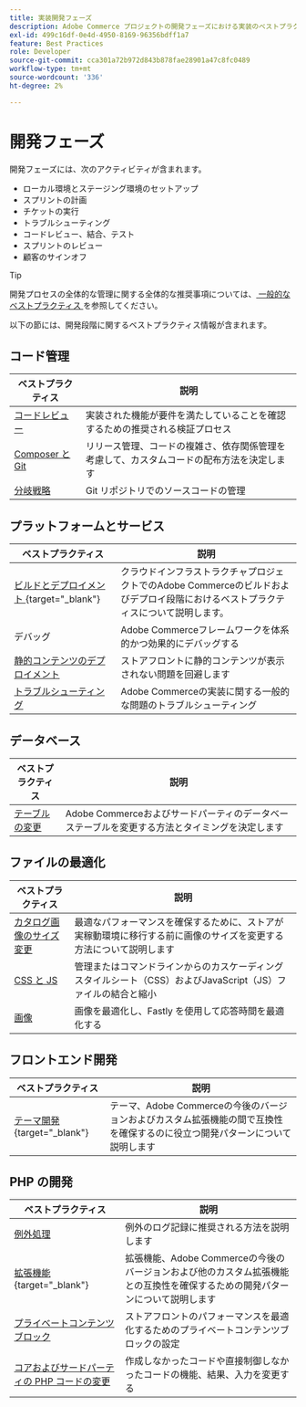 ```yaml
---
title: 実装開発フェーズ
description: Adobe Commerce プロジェクトの開発フェーズにおける実装のベストプラクティスについて説明します。
exl-id: 499c16df-0e4d-4950-8169-96356bdff1a7
feature: Best Practices
role: Developer
source-git-commit: cca301a72b972d843b878fae28901a47c8fc0489
workflow-type: tm+mt
source-wordcount: '336'
ht-degree: 2%

---
```



# 開発フェーズ

開発フェーズには、次のアクティビティが含まれます。

- ローカル環境とステージング環境のセットアップ
- スプリントの計画
- チケットの実行
- トラブルシューティング
- コードレビュー、結合、テスト
- スプリントのレビュー
- 顧客のサインオフ

>[!TIP]
>
>開発プロセスの全体的な管理に関する全体的な推奨事項については、[ 一般的なベストプラクティス ](general.md) を参照してください。

以下の節には、開発段階に関するベストプラクティス情報が含まれます。

## コード管理

| ベストプラクティス | 説明 |
|-----------------------------------------------------------------|--------------------------------------------------------------------------------------------------------------------------------------|
| [ コードレビュー ](code-review.md) | 実装された機能が要件を満たしていることを確認するための推奨される検証プロセス |
| [Composer と Git](code-management.md) | リリース管理、コードの複雑さ、依存関係管理を考慮して、カスタムコードの配布方法を決定します |
| [ 分岐戦略 ](git-branching.md) | Git リポジトリでのソースコードの管理 |

## プラットフォームとサービス

| ベストプラクティス | 説明 |
|--------------------------------------------------------------------------------------------------------------------------------------------------------|-------------------------------------------------------------------------------------------------------------|
| [ ビルドとデプロイメント ](https://experienceleague.adobe.com/docs/commerce-cloud-service/user-guide/develop/deploy/best-practices.html?lang=ja){target="_blank"} | クラウドインフラストラクチャプロジェクトでのAdobe Commerceのビルドおよびデプロイ段階におけるベストプラクティスについて説明します。 |
| デバッグ | Adobe Commerceフレームワークを体系的かつ効果的にデバッグする |
| [ 静的コンテンツのデプロイメント ](static-content-deployment.md) | ストアフロントに静的コンテンツが表示されない問題を回避します |
| [ トラブルシューティング ](troubleshooting.md) | Adobe Commerceの実装に関する一般的な問題のトラブルシューティング |

## データベース

| ベストプラクティス | 説明 |
|----------------------------------------------------------------|---------------------------------------------------------------------------------|
| [ テーブルの変更 ](modifying-core-and-third-party-tables.md) | Adobe Commerceおよびサードパーティのデータベーステーブルを変更する方法とタイミングを決定します |

## ファイルの最適化

| ベストプラクティス | 説明 |
|-----------------------------------------------------|-----------------------------------------------------------------------------------------------------------|
| [ カタログ画像のサイズ変更 ](catalog-image-resizing.md) | 最適なパフォーマンスを確保するために、ストアが実稼動環境に移行する前に画像のサイズを変更する方法について説明します |
| [CSS と JS](optimize-css-js-files.md) | 管理またはコマンドラインからのカスケーディングスタイルシート（CSS）およびJavaScript（JS）ファイルの結合と縮小 |
| [ 画像 ](image-optimization.md) | 画像を最適化し、Fastly を使用して応答時間を最適化する |

## フロントエンド開発

| ベストプラクティス | 説明 |
|----------------------------------------------------------------------------------------------------------------|------------------------------------------------------------------------------------------------------------------------------------------|
| [ テーマ開発 ](https://developer.adobe.com/commerce/frontend-core/guide/best-practices/){target="_blank"} | テーマ、Adobe Commerceの今後のバージョンおよびカスタム拡張機能の間で互換性を確保するのに役立つ開発パターンについて説明します |

## PHP の開発

| ベストプラクティス | 説明 |
|-----------------------------------------------------------------------------------------|----------------------------------------------------------------------------------------------------------------------------------------------------|
| [ 例外処理 ](exception-handling.md) | 例外のログ記録に推奨される方法を説明します |
| [ 拡張機能 ](https://developer.adobe.com/commerce/php/best-practices/){target="_blank"} | 拡張機能、Adobe Commerceの今後のバージョンおよび他のカスタム拡張機能との互換性を確保するための開発パターンについて説明します |
| [ プライベートコンテンツブロック ](private-content-block-configuration.md) | ストアフロントのパフォーマンスを最適化するためのプライベートコンテンツブロックの設定 |
| [ コアおよびサードパーティの PHP コードの変更 ](modifying-core-and-third-party-code.md) | 作成しなかったコードや直接制御しなかったコードの機能、結果、入力を変更する |
